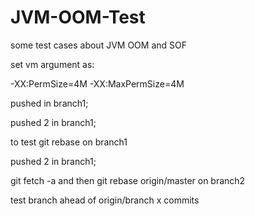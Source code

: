 # JVM-OOM-Test
some test cases about JVM OOM and SOF

set vm argument as:

-XX:PermSize=4M -XX:MaxPermSize=4M

pushed in branch1;


pushed 2 in branch1;

to test git rebase on branch1

pushed 2 in branch1;

git fetch -a and then git rebase origin/master on branch2

test branch ahead of origin/branch x commits
